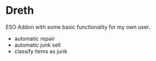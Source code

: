 # Dreth

ESO Addon with some basic functionality for my own user.

- automatic repair
- automatic junk sell
- classify items as junk
